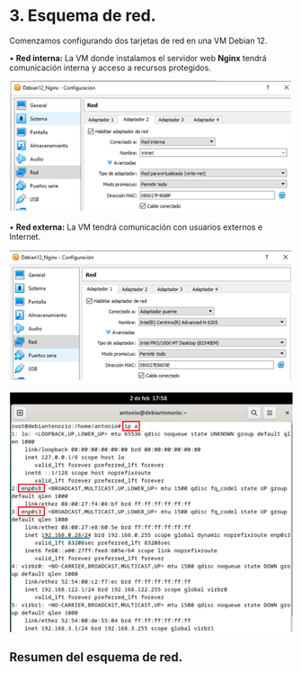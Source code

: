 # 3.	Esquema de red.
Comenzamos configurando dos tarjetas de red en una VM Debian 12.

•	**Red interna:** La VM donde instalamos el servidor web **Nginx** tendrá comunicación interna y acceso a recursos protegidos.

![Red Interna](Imagenes/3_Red_Interna_Servidor.PNG)

•	**Red externa:** La VM tendrá comunicación con usuarios externos e Internet.

![Red Externa](Imagenes/4_Red_Ext_Servidor.PNG)

![ip_servidor](Imagenes/5_ip_servidor.png)
## Resumen del esquema de red.
